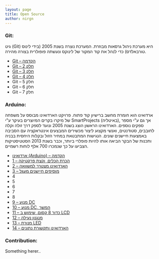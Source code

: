 ```yaml
---
layout: page
title: Open Source
author: nirgn
---
```


### Git:
גיט (Git) היא מערכת ניהול גרסאות מבוזרת. המערכת נוצרה בשנת 2005 (בידי לינוס טורבאלדס) כדי לנהל את קוד המקור של לינוקס ונעשתה פופולרית בצורה מהירה.

  * [Git &#8211; הקדמה](http://www.lifelongstudent.net/2014/06/git-%d7%94%d7%a7%d7%93%d7%9e%d7%94/ "Git – הקדמה")
  * [Git &#8211; חלק 2](http://www.lifelongstudent.net/2014/07/git-%d7%97%d7%9c%d7%a7-2/ "Git – חלק 2")
  * [Git &#8211; חלק 3](http://www.lifelongstudent.net/2014/08/git-%d7%97%d7%9c%d7%a7-3/ "Git – חלק 3")
  * [Git &#8211; חלק 4](http://www.lifelongstudent.net/2014/08/git-%D7%97%D7%9C%D7%A7-4/)
  * Git &#8211; חלק 5
  * Git &#8211; חלק 6
  * Git &#8211; חלק 7

### Arduino:
ארדואינו הוא חומרת מחשב ברישיון קוד פתוח. פרויקט הארדואינו מבוסס על משפחה של מיקרו בקרים המיוצרים בעיקר ע"י SmartProjects (באיטליה), אך גם ע"י מספר ספקים נוספים. הארדואינו הראשון הוצג בשנת 2005 ונועד לספק דרך זולה וקלה לחובבים, סטודנטים, ואנשי מקצוע ליצור מכשירים המבצעים אינטראקציה עם הסביבה באמצעות חיישנים שונים. הנגישות המתבטאת במחיר הזול ובקלות היחסית בבניה ותכנות של הבקר הביאה אותו להיות פופלרי ביותר, וכבר בשנת 2013 הסטטיסטיקות הצביעו על כך שנמכרו 700 אלף לוחות רשמיים.

  * [ארדואינו (Arduino) &#8211; הקדמה](http://www.lifelongstudent.net/2014/03/arduino-%d7%94%d7%a7%d7%93%d7%9e%d7%94/ "Arduino – הקדמה")
  * [1 &#8211; הכרת הכלים, וקצת פרקטיקה](http://www.lifelongstudent.net/2014/03/1-%d7%94%d7%9b%d7%a8%d7%aa-%d7%94%d7%9b%d7%9c%d7%99%d7%9d-%d7%95%d7%a7%d7%a6%d7%aa-%d7%a4%d7%a8%d7%a7%d7%98%d7%99%d7%a7%d7%94/ "1 – הכרת הכלים, וקצת פרקטיקה")
  * [2 &#8211; הארדואינו מצטרך למשוואה](http://www.lifelongstudent.net/2014/04/2-%d7%94%d7%90%d7%a8%d7%93%d7%95%d7%90%d7%99%d7%a0%d7%95-%d7%9e%d7%a6%d7%98%d7%a8%d7%a3-%d7%9c%d7%9e%d7%a9%d7%95%d7%95%d7%90%d7%94/ "2 – הארדואינו מצטרף למשוואה")
  * [3 &#8211; מוסיפים חיישנים מעגל](http://www.lifelongstudent.net/2014/06/3-%d7%9e%d7%95%d7%a1%d7%99%d7%a4%d7%99%d7%9d-%d7%97%d7%99%d7%99%d7%a9%d7%a0%d7%99%d7%9d-%d7%9c%d7%9e%d7%a2%d7%92%d7%9c/ "3 – מוסיפים חיישנים למעגל")
  * 4
  * 5
  * 6
  * 7
  * 8
  * [9 &#8211; מנוע DC](http://www.lifelongstudent.net/2015/02/9-%d7%9e%d7%a0%d7%95%d7%a2/ "9 – מנוע DC")
  * [10 &#8211; מנוע DC, המשך](http://www.lifelongstudent.net/2015/02/10-%d7%9e%d7%a0%d7%95%d7%a2-dc-%d7%94%d7%9e%d7%a9%d7%9a/ "10 – מנוע DC, המשך")
  * [11 &#8211; כדור 8 קסום, שימוש ב LCD](http://www.lifelongstudent.net/2015/03/11-%d7%9b%d7%93%d7%95%d7%a8-8-%d7%a7%d7%a1%d7%95%d7%9d-%d7%a9%d7%99%d7%9e%d7%95%d7%a9-%d7%91-lcd/ "11 – כדור 8 קסום, שימוש ב LCD")
  * [12 – מנגנון נעילה](http://www.lifelongstudent.net/2015/04/12-%d7%9e%d7%a0%d7%92%d7%a0%d7%95%d7%9f-%d7%a0%d7%a2%d7%99%d7%9c%d7%94/ "12 – מנגנון נעילה")
  * [13 – מנורת LED](http://www.lifelongstudent.net/2015/05/13-%d7%9e%d7%a0%d7%95%d7%a8%d7%aa-led/)
  * [14 – הארדואינו ותקשורת נתונים](http://www.lifelongstudent.net/2015/05/14-%d7%94%d7%90%d7%a8%d7%93%d7%95%d7%90%d7%99%d7%a0%d7%95-%d7%95%d7%aa%d7%a7%d7%a9%d7%95%d7%a8%d7%aa-%d7%a0%d7%aa%d7%95%d7%a0%d7%99%d7%9d/)

### Contribution:
Something herer..
